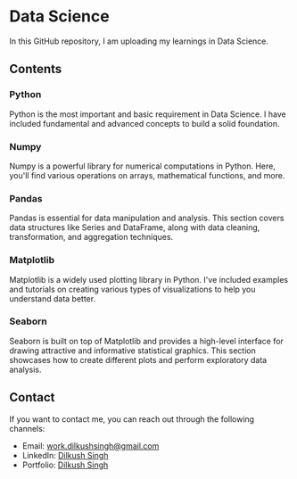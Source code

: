 # Data Science

In this GitHub repository, I am uploading my learnings in Data Science.

## Contents

### Python
Python is the most important and basic requirement in Data Science. I have included fundamental and advanced concepts to build a solid foundation.

### Numpy
Numpy is a powerful library for numerical computations in Python. Here, you'll find various operations on arrays, mathematical functions, and more.

### Pandas
Pandas is essential for data manipulation and analysis. This section covers data structures like Series and DataFrame, along with data cleaning, transformation, and aggregation techniques.

### Matplotlib
Matplotlib is a widely used plotting library in Python. I've included examples and tutorials on creating various types of visualizations to help you understand data better.

### Seaborn
Seaborn is built on top of Matplotlib and provides a high-level interface for drawing attractive and informative statistical graphics. This section showcases how to create different plots and perform exploratory data analysis.

## Contact

If you want to contact me, you can reach out through the following channels:
- Email: [work.dilkushsingh@gmail.com](mailto:work.dilkushsingh@gmail.com)
- LinkedIn: [Dilkush Singh](https://linkedin.com/in/dilkushsingh)
- Portfolio: [Dilkush Singh](https://dilkushsingh.github.io)
